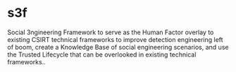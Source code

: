 # s3f
Social 3ngineering Framework to serve as the Human Factor overlay to existing CSIRT technical frameworks to improve detection engineering left of boom, create a Knowledge Base of social engineering scenarios, and use the Trusted Lifecycle that can be overlooked in existing technical frameworks..
